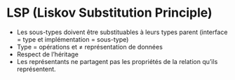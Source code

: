# LSP (Liskov Substitution Principle)

- Les sous-types doivent être substituables à leurs types parent (interface = type et implémentation = sous-type)
- Type = opérations et ≠ représentation de données
- Respect de l’héritage
- Les représentants ne partagent pas les propriétés de la relation qu’ils représentent.